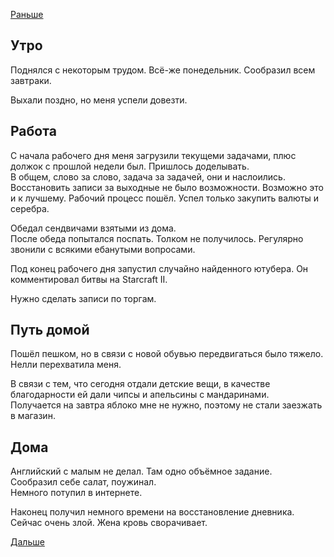 [Раньше](2019.11.10.md)
## Утро
Поднялся с некоторым трудом. Всё-же понедельник. Сообразил всем завтраки.

Выхали поздно, но меня успели довезти.
## Работа
С начала рабочего дня меня загрузили текущеми задачами, плюс должок с прошлой недели был. Пришлось доделывать.  
В общем, слово за слово, задача за задачей, они и наслоились. Восстановить записи за выходные не было возможности. Возможно это и к лучшему. Рабочий процесс пошёл. Успел только закупить валюты и серебра.

Обедал сендвичами взятыми из дома.  
После обеда попытался поспать. Толком не получилось. Регулярно звонили с всякими ебанутыми вопросами.

Под конец рабочего дня запустил случайно найденного ютубера. Он комментировал битвы на Starcraft II.

Нужно сделать записи по торгам.
## Путь домой
Пошёл пешком, но в связи с новой обувью передвигаться было тяжело. Нелли перехватила меня.

В связи с тем, что сегодня отдали детские вещи, в качестве благодарности ей дали чипсы и апельсины с мандаринами.  
Получается на завтра яблоко мне не нужно, поэтому не стали заезжать в магазин.
## Дома
Английский с малым не делал. Там одно объёмное задание.  
Сообразил себе салат, поужинал.  
Немного потупил в интернете.

Наконец получил немного времени на восстановление дневника.  
Сейчас очень злой. Жена кровь сворачивает.

[Дальше](2019.11.12.md)